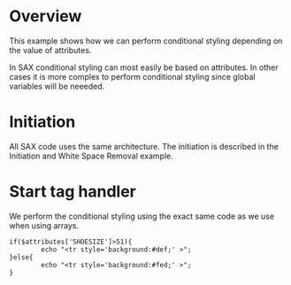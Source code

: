 # Overview
This example shows how we can perform conditional styling depending on the value of attributes.

In SAX conditional styling can most easily be based on attributes. In other cases it is more complex to perform conditional styling since global variables will be neeeded.

# Initiation
All SAX code uses the same architecture. The initiation is described in the Initiation and White Space Removal example.

# Start tag handler
We perform the conditional styling using the exact same code as we use when using arrays.

~~~
if($attributes['SHOESIZE']>51){
		echo "<tr style='background:#def;' >";          
}else{
		echo "<tr style='background:#fed;' >";          
}
~~~
